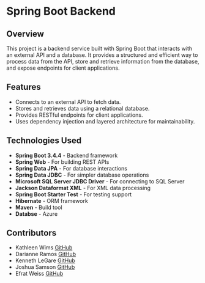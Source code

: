 # Spring Boot Backend

## Overview
This project is a backend service built with Spring Boot that interacts with an external API and a database. It provides a structured and efficient way to process data from the API, store and retrieve information from the database, and expose endpoints for client applications.

## Features
- Connects to an external API to fetch data.
- Stores and retrieves data using a relational database.
- Provides RESTful endpoints for client applications.
- Uses dependency injection and layered architecture for maintainability.

## Technologies Used
- **Spring Boot 3.4.4** - Backend framework
- **Spring Web** - For building REST APIs
- **Spring Data JPA** - For database interactions
- **Spring Data JDBC** - For simpler database operations
- **Microsoft SQL Server JDBC Driver** - For connecting to SQL Server
- **Jackson Dataformat XML** - For XML data processing
- **Spring Boot Starter Test** - For testing support
- **Hibernate** - ORM framework
- **Maven** - Build tool
- **Databse** - Azure

## Contributors
- Kathleen Wims [GitHub](https://github.com/bewimsical)  
- Darianne Ramos [GitHub](https://github.com/darianne123)  
- Kenneth LeGare [GitHub](https://github.com/DataHiveMind)
- Joshua Samson [GitHub](https://github.com/jsams909)
- Efrat Weiss [GitHub](https://github.com/Wieefi)


